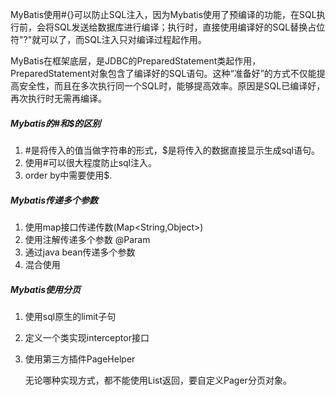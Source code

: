 MyBatis使用#{}可以防止SQL注入，因为Mybatis使用了预编译的功能，在SQL执行前，会将SQL发送给数据库进行编译；执行时，直接使用编译好的SQL替换占位符"?"就可以了，而SQL注入只对编译过程起作用。

MyBatis在框架底层，是JDBC的PreparedStatement类起作用，PreparedStatement对象包含了编译好的SQL语句。这种“准备好”的方式不仅能提高安全性，而且在多次执行同一个SQL时，能够提高效率。原因是SQL已编译好，再次执行时无需再编译。

##### Mybatis的#和$的区别

1. #是将传入的值当做字符串的形式，$是将传入的数据直接显示生成sql语句。
2. 使用#可以很大程度防止sql注入。
3. order by中需要使用$.

##### Mybatis传递多个参数

1. 使用map接口传递传数(Map<String,Object>)
2. 使用注解传递多个参数 @Param
3. 通过java bean传递多个参数
4. 混合使用

##### Mybatis使用分页

1. 使用sql原生的limit子句
2. 定义一个类实现interceptor接口
3. 使用第三方插件PageHelper

   无论哪种实现方式，都不能使用List返回，要自定义Pager分页对象。

 

